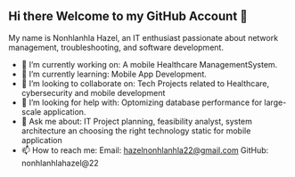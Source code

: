 ## Hi there Welcome to my GitHub Account 👋
My name is Nonhlanhla Hazel, an IT enthusiast passionate about network management, troubleshooting, and software development.

- 🔭 I’m currently working on: A mobile Healthcare ManagementSystem.
- 🌱 I’m currently learning: Mobile App Development.
- 👯 I’m looking to collaborate on: Tech Projects related to Healthcare, cybersecurity and mobile development
- 🤔 I’m looking for help with: Optomizing database performance for large-scale application.
- 💬 Ask me about: IT Project planning, feasibility analyst, system architecture an choosing the right technology static for mobile 
                    application
- 📫 How to reach me: Email: hazelnonhlanhla22@gmail.com
                      GitHub: nonhlanhlahazel@22
  
